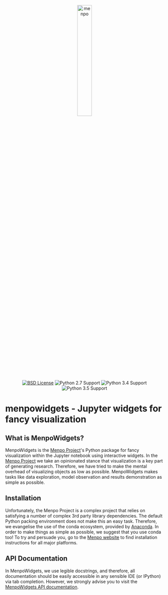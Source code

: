<p align="center">
  <img src="menpowidgets-logo.png" alt="menpo" width="30%"></center>
  <br><br>
  <a href="https://github.com/menpo/menpowidgets/blob/master/LICENSE.txt"><img src="http://img.shields.io/badge/License-BSD-green.svg" alt="BSD License"/></a>
  <img src="https://img.shields.io/badge/Python-2.7-green.svg" alt="Python 2.7 Support"/>
  <img src="https://img.shields.io/badge/Python-3.4-green.svg" alt="Python 3.4 Support"/>
  <img src="https://img.shields.io/badge/Python-3.5-green.svg" alt="Python 3.5 Support"/>
</p>


menpowidgets - Jupyter widgets for fancy visualization
======================================================

What is MenpoWidgets?
---------------------
MenpoWidgets is the [Menpo Project](http://www.menpo.org/)'s Python package for fancy visualization within the Jupyter notebook using interactive widgets.
In the [Menpo Project](http://www.menpo.org/) we take an opinionated stance that visualization is a key part of generating research. Therefore, we have tried
to make the mental overhead of visualizing objects as low as possible. MenpoWidgets makes tasks like data exploration, model observation
and results demonstration as simple as possible.

Installation
------------
Unfortunately, the Menpo Project is a complex project that relies on satisfying
a number of complex 3rd party library dependencies. The default Python packing
environment does not make this an easy task. Therefore, we evangelise the use
of the conda ecosystem, provided by
[Anaconda](https://store.continuum.io/cshop/anaconda/). In order to make things
as simple as possible, we suggest that you use conda too! To try and persuade
you, go to the [Menpo website](http://www.menpo.org/installation/) to find
installation instructions for all major platforms.

API Documentation
-----------------
In MenpoWidgets, we use legible docstrings, and therefore, all documentation
should be easily accessible in any sensible IDE (or IPython) via tab completion.
However, we strongly advise you to visit the [MenpoWidgets API documentation](http://menpowidgets.readthedocs.io/).
